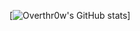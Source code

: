 [![Overthr0w's GitHub stats](https://github-readme-stats-ten-vert-79.vercel.app/api?username=Overthr0w)]
